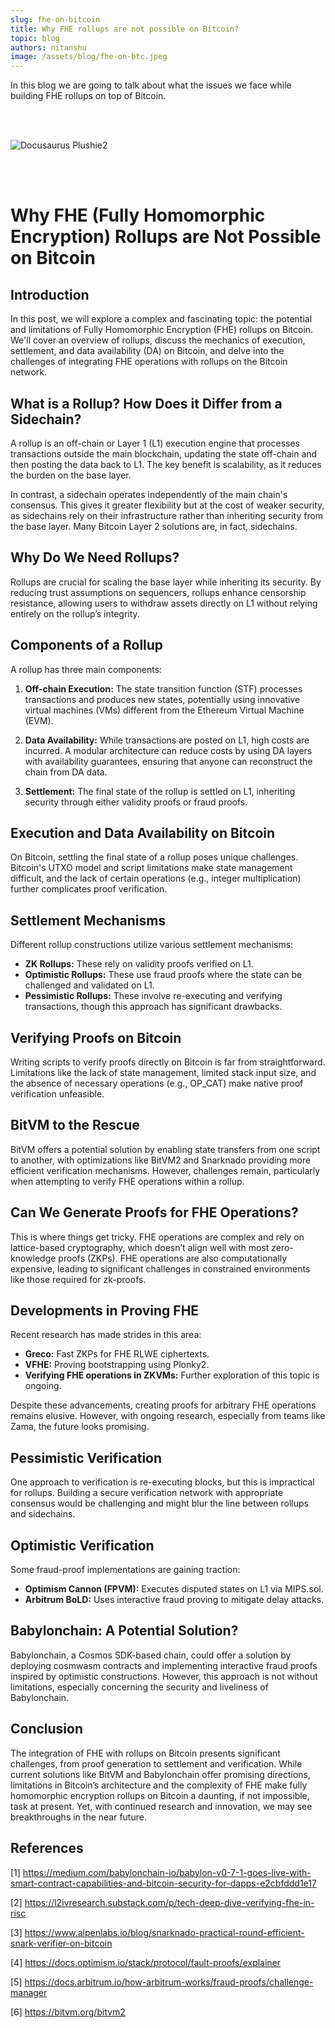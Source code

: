 ```yaml
---
slug: fhe-on-bitcoin
title: Why FHE rollups are not possible on Bitcoin?
topic: blog
authors: nitanshu
image: /assets/blog/fhe-on-btc.jpeg
---
```


In this blog we are going to talk about what the issues we face while building FHE rollups on top of Bitcoin.
<!--truncate-->

<br></br>

![Docusaurus Plushie2](/assets/blog/fhe-on-btc.jpeg)

<br></br>

# Why FHE (Fully Homomorphic Encryption) Rollups are Not Possible on Bitcoin

## Introduction

In this post, we will explore a complex and fascinating topic: the potential and limitations of Fully Homomorphic Encryption (FHE) rollups on Bitcoin. We'll cover an overview of rollups, discuss the mechanics of execution, settlement, and data availability (DA) on Bitcoin, and delve into the challenges of integrating FHE operations with rollups on the Bitcoin network.

## What is a Rollup? How Does it Differ from a Sidechain?

A rollup is an off-chain or Layer 1 (L1) execution engine that processes transactions outside the main blockchain, updating the state off-chain and then posting the data back to L1. The key benefit is scalability, as it reduces the burden on the base layer.

In contrast, a sidechain operates independently of the main chain's consensus. This gives it greater flexibility but at the cost of weaker security, as sidechains rely on their infrastructure rather than inheriting security from the base layer. Many Bitcoin Layer 2 solutions are, in fact, sidechains.

## Why Do We Need Rollups?

Rollups are crucial for scaling the base layer while inheriting its security. By reducing trust assumptions on sequencers, rollups enhance censorship resistance, allowing users to withdraw assets directly on L1 without relying entirely on the rollup’s integrity.

## Components of a Rollup

A rollup has three main components:

1. **Off-chain Execution:** The state transition function (STF) processes transactions and produces new states, potentially using innovative virtual machines (VMs) different from the Ethereum Virtual Machine (EVM).
   
2. **Data Availability:** While transactions are posted on L1, high costs are incurred. A modular architecture can reduce costs by using DA layers with availability guarantees, ensuring that anyone can reconstruct the chain from DA data.
   
3. **Settlement:** The final state of the rollup is settled on L1, inheriting security through either validity proofs or fraud proofs.

## Execution and Data Availability on Bitcoin

On Bitcoin, settling the final state of a rollup poses unique challenges. Bitcoin's UTXO model and script limitations make state management difficult, and the lack of certain operations (e.g., integer multiplication) further complicates proof verification.

## Settlement Mechanisms

Different rollup constructions utilize various settlement mechanisms:

- **ZK Rollups:** These rely on validity proofs verified on L1.
- **Optimistic Rollups:** These use fraud proofs where the state can be challenged and validated on L1.
- **Pessimistic Rollups:** These involve re-executing and verifying transactions, though this approach has significant drawbacks.

## Verifying Proofs on Bitcoin

Writing scripts to verify proofs directly on Bitcoin is far from straightforward. Limitations like the lack of state management, limited stack input size, and the absence of necessary operations (e.g., OP_CAT) make native proof verification unfeasible.

## BitVM to the Rescue

BitVM offers a potential solution by enabling state transfers from one script to another, with optimizations like BitVM2 and Snarknado providing more efficient verification mechanisms. However, challenges remain, particularly when attempting to verify FHE operations within a rollup.

## Can We Generate Proofs for FHE Operations?

This is where things get tricky. FHE operations are complex and rely on lattice-based cryptography, which doesn’t align well with most zero-knowledge proofs (ZKPs). FHE operations are also computationally expensive, leading to significant challenges in constrained environments like those required for zk-proofs.

## Developments in Proving FHE

Recent research has made strides in this area:

- **Greco:** Fast ZKPs for FHE RLWE ciphertexts.
- **VFHE:** Proving bootstrapping using Plonky2.
- **Verifying FHE operations in ZKVMs:** Further exploration of this topic is ongoing.

Despite these advancements, creating proofs for arbitrary FHE operations remains elusive. However, with ongoing research, especially from teams like Zama, the future looks promising.

## Pessimistic Verification

One approach to verification is re-executing blocks, but this is impractical for rollups. Building a secure verification network with appropriate consensus would be challenging and might blur the line between rollups and sidechains.

## Optimistic Verification

Some fraud-proof implementations are gaining traction:

- **Optimism Cannon (FPVM):** Executes disputed states on L1 via MIPS.sol.
- **Arbitrum BoLD:** Uses interactive fraud proving to mitigate delay attacks.

## Babylonchain: A Potential Solution?

Babylonchain, a Cosmos SDK-based chain, could offer a solution by deploying cosmwasm contracts and implementing interactive fraud proofs inspired by optimistic constructions. However, this approach is not without limitations, especially concerning the security and liveliness of Babylonchain.

## Conclusion

The integration of FHE with rollups on Bitcoin presents significant challenges, from proof generation to settlement and verification. While current solutions like BitVM and Babylonchain offer promising directions, limitations in Bitcoin’s architecture and the complexity of FHE make fully homomorphic encryption rollups on Bitcoin a daunting, if not impossible, task at present. Yet, with continued research and innovation, we may see breakthroughs in the near future.

## References

[1] https://medium.com/babylonchain-io/babylon-v0-7-1-goes-live-with-smart-contract-capabilities-and-bitcoin-security-for-dapps-e2cbfddd1e17

[2] https://l2ivresearch.substack.com/p/tech-deep-dive-verifying-fhe-in-risc

[3] https://www.alpenlabs.io/blog/snarknado-practical-round-efficient-snark-verifier-on-bitcoin

[4] https://docs.optimism.io/stack/protocol/fault-proofs/explainer

[5] https://docs.arbitrum.io/how-arbitrum-works/fraud-proofs/challenge-manager

[6] https://bitvm.org/bitvm2

